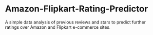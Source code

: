# Amazon-Flipkart-Rating-Predictor
A simple data analysis of previous reviews and stars to predict further ratings over Amazon and Flipkart e-commerce sites.
